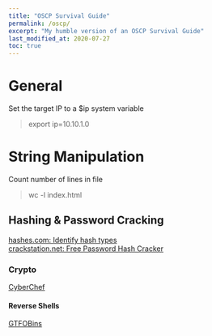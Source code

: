 ```yaml
---
title: "OSCP Survival Guide"
permalink: /oscp/
excerpt: "My humble version of an OSCP Survival Guide"
last_modified_at: 2020-07-27
toc: true
---
```


# General

Set the target IP to a $ip system variable
> export ip=10.10.1.0

# String Manipulation

Count number of lines in file
> wc -l index.html


## Hashing & Password Cracking

[hashes.com: Identify hash types](https://hashes.com/en/tools/hash_identifier)  
[crackstation.net: Free Password Hash Cracker](https://crackstation.net/)

### Crypto

[CyberChef](https://gchq.github.io/CyberChef/)


#### Reverse Shells

[GTFOBins](https://gtfobins.github.io/)


